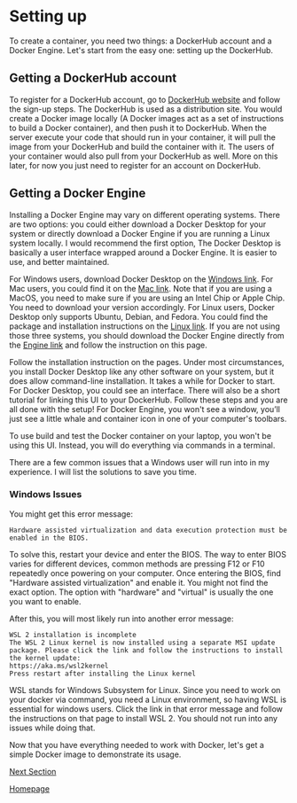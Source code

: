 
# Setting up

To create a container, you need two things: a DockerHub account and a Docker Engine. Let's start from the easy one: setting up the DockerHub.

## Getting a DockerHub account

To register for a DockerHub account, go to [DockerHub website] and follow the sign-up steps. The DockerHub is used as a distribution site. You would create a Docker image locally (A Docker images act as a set of instructions to build a Docker container), and then push it to DockerHub. When the server execute your code that should run in your container, it will pull the image from your DockerHub and build the container with it. The users of your container would also pull from your DockerHub as well. More on this later, for now you just need to register for an account on DockerHub.

## Getting a Docker Engine

Installing a Docker Engine may vary on different operating systems. There are two options: you could either download a Docker Desktop for your system or directly download a Docker Engine if you are running a Linux system locally. I would recommend the first option, The Docker Desktop is basically a user interface wrapped around a Docker Engine. It is easier to use, and better maintained.

For Windows users, download Docker Desktop on the [Windows link]. For Mac users, you could find it on the [Mac link]. Note that if you are using a MacOS, you need to make sure if you are using an Intel Chip or Apple Chip. You need to download your version accordingly. For Linux users, Docker Desktop only supports Ubuntu, Debian, and Fedora. You could find the package and installation instructions on the [Linux link]. If you are not using those three systems, you should download the Docker Engine directly from the [Engine link] and follow the instruction on this page.

Follow the installation instruction on the pages. Under most circumstances, you install Docker Desktop like any other software on your system, but it does allow command-line installation. It takes a while for Docker to start. For Docker Desktop, you could see an interface. There will also be a short tutorial for linking this UI to your DockerHub. Follow these steps and you are all done with the setup! For Docker Engine, you won't see a window, you’ll just see a little whale and container icon in one of your computer's toolbars.

To use build and test the Docker container on your laptop, you won't be using this UI. Instead, you will do everything via commands in a terminal.

There are a few common issues that a Windows user will run into in my experience. I will list the solutions to save you time.

### Windows Issues

You might get this error message:
```
Hardware assisted virtualization and data execution protection must be enabled in the BIOS.
```

To solve this, restart your device and enter the BIOS. The way to enter BIOS varies for different devices, common methods are pressing F12 or F10 repeatedly once powering on your computer. Once entering the BIOS, find "Hardware assisted virtualization" and enable it. You might not find the exact option. The option with "hardware" and "virtual" is usually the one you want to enable.

After this, you will most likely run into another error message:
```
WSL 2 installation is incomplete
The WSL 2 Linux kernel is now installed using a separate MSI update package. Please click the link and follow the instructions to install the kernel update:
https://aka.ms/wsl2kernel
Press restart after installing the Linux kernel
```

WSL stands for Windows Subsystem for Linux. Since you need to work on your docker via command, you need a Linux environment, so having WSL is essential for windows users. Click the link in that error message and follow the instructions on that page to install WSL 2. You should not run into any issues while doing that.

Now that you have everything needed to work with Docker, let's get a simple Docker image to demonstrate its usage.

[Next Section](image.md)

[Homepage](index.md)

[//]: # (These are reference links used in the body of this note and get stripped out when the markdown processor does its job. There is no need to format nicely because it shouldn't be seen. Thanks SO - http://stackoverflow.com/questions/4823468/store-comments-in-markdown-syntax)
   [CHTC]: <https://chtc.cs.wisc.edu/>
   [DockerHub website]: <https://hub.docker.com/>
   [Windows link]: <https://docs.docker.com/desktop/install/windows-install/>
   [Mac link]: <https://docs.docker.com/desktop/install/mac-install/>
   [Linux link]: <https://docs.docker.com/desktop/install/linux-install/>
   [Engine link]: <https://docs.docker.com/engine/install/centos/>
   [Dockerfile reference]: <https://docs.docker.com/engine/reference/builder/>
